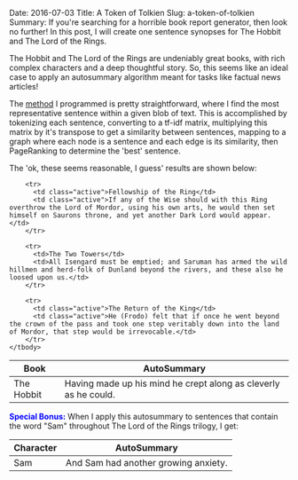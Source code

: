 Date: 2016-07-03
Title: A Token of Tolkien
Slug: a-token-of-tolkien
Summary:  If you're searching for a horrible book report generator, then look no further! In this post, I will create one sentence synopses for The Hobbit and The Lord of the Rings.

The Hobbit and The Lord of the Rings are undeniably great books, with rich complex characters and a deep thoughtful story. 
So, this seems like an ideal case to apply an autosummary algorithm meant for tasks like factual news articles!

The <a href=https://github.com/chrisvmiller/analytics/blob/master/autosummarizer/summarize.py>method</a> I programmed is pretty straightforward,
where I find the most representative sentence within a given blob of text. This is accomplished by tokenizing each sentence, converting to a 
tf-idf matrix, multiplying this matrix by it's transpose to get a similarity between sentences, mapping to a graph where each node is a sentence
and each edge is its similarity, then PageRanking to determine the 'best' sentence. 

The 'ok, these seems reasonable, I guess' results are shown below:

<table class="table table-bordered">
    <thead>
      <tr class="text-center">
        <th class="text-center">Book</th>
        <th class="text-center">AutoSummary</th>
      </tr>
    </thead>
    <tbody>
        <tr>
          <td>The Hobbit</td>
          <td>Having made up his mind he crept along as cleverly as he could.</td>
        </tr>
    
        <tr>
          <td class="active">Fellowship of the Ring</td>
          <td class="active">If any of the Wise should with this Ring overthrow the Lord of Mordor, using his own arts, he would then set himself on Saurons throne, and yet another Dark Lord would appear.</td>
        </tr>
    
        <tr>
          <td>The Two Towers</td>
          <td>All Isengard must be emptied; and Saruman has armed the wild hillmen and herd-folk of Dunland beyond the rivers, and these also he loosed upon us.</td>
        </tr>
    
        <tr>
          <td class="active">The Return of the King</td>
          <td class="active">He (Frodo) felt that if once he went beyond the crown of the pass and took one step veritably down into the land of Mordor, that step would be irrevocable.</td>
        </tr>
    </tbody>
</table>

<span style="color:blue; font-weight: bold;">Special Bonus:</span> When I apply this autosummary to sentences that contain the word "Sam" throughout The Lord of the Rings trilogy, I get: 

<table class="table table-bordered">
    <thead>
      <tr class="text-center">
        <th class="text-center">Character</th>
        <th class="text-center">AutoSummary</th>
      </tr>
    </thead>
    <tbody>
        <tr>
          <td text-center">Sam</td>
          <td>And Sam had another growing anxiety.</td>
        </tr>
    </tbody>
</table>
  